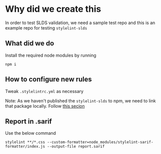 # Why did we create this

In order to test SLDS validation, we need a sample test repo and this is an example repo for testing `stylelint-slds`

## What did we do

Install the required node modules by running


```
npm i
```

## How to configure new rules
Tweak `.stylelintrc.yml` as necessary

Note: As we haven't published the `stylelint-slds` to npm, we need to link that package locally. Follow [this secion](https://git.soma.salesforce.com/lnemalipuri/stylelint-slds#how-to-use-this-in-a-project)


## Report in .sarif

Use the below command

```
stylelint **/*.css --custom-formatter=node_modules/stylelint-sarif-formatter/index.js --output-file report.sarif
```